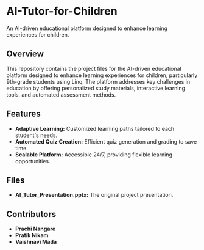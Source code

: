 # AI-Tutor-for-Children
An AI-driven educational platform designed to enhance learning experiences for children.


## Overview
This repository contains the project files for the AI-driven educational platform designed to enhance learning experiences for children, particularly 9th-grade students using Linq. The platform addresses key challenges in education by offering personalized study materials, interactive learning tools, and automated assessment methods.

## Features
- **Adaptive Learning:** Customized learning paths tailored to each student's needs.
- **Automated Quiz Creation:** Efficient quiz generation and grading to save time.
- **Scalable Platform:** Accessible 24/7, providing flexible learning opportunities.

## Files
- **AI_Tutor_Presentation.pptx:** The original project presentation.

## Contributors
- **Prachi Nangare**
- **Pratik Nikam**
- **Vaishnavi Mada**
